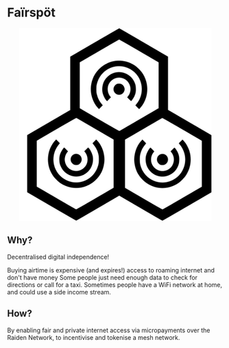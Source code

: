 
# Faïrspöt 

<p align="center">
<img width="450" height="450" src="https://github.com/charleenfei/images/blob/master/logo.png">
</p>

## Why?

Decentralised digital independence!

Buying airtime is expensive (and expires!)
access to roaming internet and don't have money 
Some people just need enough data to check for directions or call for a taxi.
Sometimes people have a WiFi network at home, and could use a side income stream.

## How?

By enabling fair and private internet access via micropayments over the Raiden Network, to incentivise and tokenise a mesh network.
